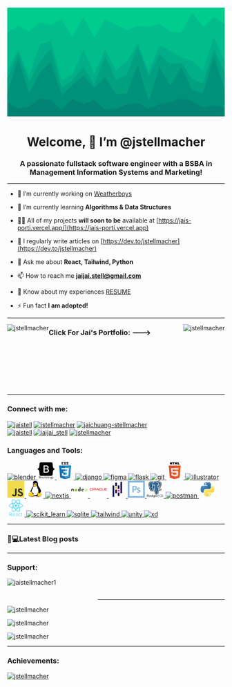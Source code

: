 <p align="center">
<img height="20%" width="100%" src="https://github.com/jstellmacher/jstellmacher/blob/main/images/stacked-peaks-haikei.svg" />
</p>
<h1 align="center">Welcome, 👋 I’m @jstellmacher</h1>
<h3 align="center">A passionate fullstack software engineer with a BSBA in Management Information Systems and Marketing!</h3>
<hr>

- 🔭 I’m currently working on [Weatherboys](https://jstellmacher.github.io/Weatherboys)

- 🌱 I’m currently learning **Algorithms & Data Structures**

- 👨‍💻 All of my projects **will soon to be** available at [https://jais-porti.vercel.app/](https://jais-porti.vercel.app)

- 📝 I regularly write articles on [https://dev.to/jstellmacher](https://dev.to/jstellmacher)

- 💬 Ask me about **React, Tailwind, Python**

- 📫 How to reach me **jaijai.stell@gmail.com**

- 📄 Know about my experiences [RESUME](https://docs.google.com/document/d/1VLkC0Zy2qz4mmUR__-OPIQ1Gn7AhhFv5b41P0xn1PIc/edit?usp=sharing)

- ⚡ Fun fact **I am adopted!**
<hr>

<p>
  <img align="left" src="https://github-readme-stats.vercel.app/api/top-langs?username=jstellmacher&show_icons=true&locale=en&layout=donut" alt="jstellmacher" />
</p>
<p align="right">
  <a href="https://github.com/jstellmacher/jais_porti/"><img align="right" src="https://github-readme-stats.vercel.app/api/pin/?username=jstellmacher&repo=jais_porti" alt="jstellmacher" /></a>
<p/>
<p>
  <h3 align="left">Click For Jai's Portfolio: ---> </h3>
</p>
<br>
<br>
<br>
<br>
<br>
<br>
<hr>
<p>
<h3 align="left">Connect with me:</h3>
<a href="https://codepen.io/jaistell" target="blank"><img align="center" src="https://raw.githubusercontent.com/rahuldkjain/github-profile-readme-generator/master/src/images/icons/Social/codepen.svg" alt="jaistell" height="30" width="40" /></a>
<a href="https://dev.to/jstellmacher" target="blank"><img align="center" src="https://raw.githubusercontent.com/rahuldkjain/github-profile-readme-generator/master/src/images/icons/Social/devto.svg" alt="jstellmacher" height="30" width="40" /></a>
<a href="https://linkedin.com/in/jaichuang-stellmacher" target="blank"><img align="center" src="https://raw.githubusercontent.com/rahuldkjain/github-profile-readme-generator/master/src/images/icons/Social/linked-in-alt.svg" alt="jaichuang-stellmacher" height="30" width="40" /></a>
<br>
<a href="https://kaggle.com/jaistell" target="blank"><img align="center" src="https://raw.githubusercontent.com/rahuldkjain/github-profile-readme-generator/master/src/images/icons/Social/kaggle.svg" alt="jaistell" height="30" width="40" /></a>
<a href="https://www.hackerrank.com/jaijai_stell" target="blank"><img align="center" src="https://raw.githubusercontent.com/rahuldkjain/github-profile-readme-generator/master/src/images/icons/Social/hackerrank.svg" alt="jaijai_stell" height="30" width="40" /></a>
<a href="https://www.leetcode.com/jstellmacher" target="blank"><img align="center" src="https://raw.githubusercontent.com/rahuldkjain/github-profile-readme-generator/master/src/images/icons/Social/leet-code.svg" alt="jstellmacher" height="30" width="40" /></a>
</p>
<h3 align="left">Languages and Tools:</h3>
<p align="left"> <a href="https://www.blender.org/" target="_blank" rel="noreferrer"> <img src="https://download.blender.org/branding/community/blender_community_badge_white.svg" alt="blender" width="40" height="40"/> </a> <a href="https://getbootstrap.com" target="_blank" rel="noreferrer"> <img src="https://raw.githubusercontent.com/devicons/devicon/master/icons/bootstrap/bootstrap-plain-wordmark.svg" alt="bootstrap" width="40" height="40"/> </a> <a href="https://www.w3schools.com/css/" target="_blank" rel="noreferrer"> <img src="https://raw.githubusercontent.com/devicons/devicon/master/icons/css3/css3-original-wordmark.svg" alt="css3" width="40" height="40"/> </a> <a href="https://www.djangoproject.com/" target="_blank" rel="noreferrer"> <img src="https://cdn.worldvectorlogo.com/logos/django.svg" alt="django" width="40" height="40"/> </a> <a href="https://www.figma.com/" target="_blank" rel="noreferrer"> <img src="https://www.vectorlogo.zone/logos/figma/figma-icon.svg" alt="figma" width="40" height="40"/> </a> <a href="https://flask.palletsprojects.com/" target="_blank" rel="noreferrer"> <img src="https://www.vectorlogo.zone/logos/pocoo_flask/pocoo_flask-icon.svg" alt="flask" width="40" height="40"/> </a> <a href="https://git-scm.com/" target="_blank" rel="noreferrer"> <img src="https://www.vectorlogo.zone/logos/git-scm/git-scm-icon.svg" alt="git" width="40" height="40"/> </a> <a href="https://www.w3.org/html/" target="_blank" rel="noreferrer"> <img src="https://raw.githubusercontent.com/devicons/devicon/master/icons/html5/html5-original-wordmark.svg" alt="html5" width="40" height="40"/> </a> <a href="https://www.adobe.com/in/products/illustrator.html" target="_blank" rel="noreferrer"> <img src="https://www.vectorlogo.zone/logos/adobe_illustrator/adobe_illustrator-icon.svg" alt="illustrator" width="40" height="40"/> </a> <a href="https://developer.mozilla.org/en-US/docs/Web/JavaScript" target="_blank" rel="noreferrer"> <img src="https://raw.githubusercontent.com/devicons/devicon/master/icons/javascript/javascript-original.svg" alt="javascript" width="40" height="40"/> </a> <a href="https://www.linux.org/" target="_blank" rel="noreferrer"> <img src="https://raw.githubusercontent.com/devicons/devicon/master/icons/linux/linux-original.svg" alt="linux" width="40" height="40"/> </a> <a href="https://nextjs.org/" target="_blank" rel="noreferrer"> <img src="https://cdn.worldvectorlogo.com/logos/nextjs-2.svg" alt="nextjs" width="40" height="40"/> </a> <a href="https://nodejs.org" target="_blank" rel="noreferrer"> <img src="https://raw.githubusercontent.com/devicons/devicon/master/icons/nodejs/nodejs-original-wordmark.svg" alt="nodejs" width="40" height="40"/> </a> <a href="https://www.oracle.com/" target="_blank" rel="noreferrer"> <img src="https://raw.githubusercontent.com/devicons/devicon/master/icons/oracle/oracle-original.svg" alt="oracle" width="40" height="40"/> </a> <a href="https://pandas.pydata.org/" target="_blank" rel="noreferrer"> <img src="https://raw.githubusercontent.com/devicons/devicon/2ae2a900d2f041da66e950e4d48052658d850630/icons/pandas/pandas-original.svg" alt="pandas" width="40" height="40"/> </a> <a href="https://www.photoshop.com/en" target="_blank" rel="noreferrer"> <img src="https://raw.githubusercontent.com/devicons/devicon/master/icons/photoshop/photoshop-line.svg" alt="photoshop" width="40" height="40"/> </a> <a href="https://www.postgresql.org" target="_blank" rel="noreferrer"> <img src="https://raw.githubusercontent.com/devicons/devicon/master/icons/postgresql/postgresql-original-wordmark.svg" alt="postgresql" width="40" height="40"/> </a> <a href="https://postman.com" target="_blank" rel="noreferrer"> <img src="https://www.vectorlogo.zone/logos/getpostman/getpostman-icon.svg" alt="postman" width="40" height="40"/> </a> <a href="https://www.python.org" target="_blank" rel="noreferrer"> <img src="https://raw.githubusercontent.com/devicons/devicon/master/icons/python/python-original.svg" alt="python" width="40" height="40"/> </a> <a href="https://reactjs.org/" target="_blank" rel="noreferrer"> <img src="https://raw.githubusercontent.com/devicons/devicon/master/icons/react/react-original-wordmark.svg" alt="react" width="40" height="40"/> </a> <a href="https://scikit-learn.org/" target="_blank" rel="noreferrer"> <img src="https://upload.wikimedia.org/wikipedia/commons/0/05/Scikit_learn_logo_small.svg" alt="scikit_learn" width="40" height="40"/> </a> <a href="https://www.sqlite.org/" target="_blank" rel="noreferrer"> <img src="https://www.vectorlogo.zone/logos/sqlite/sqlite-icon.svg" alt="sqlite" width="40" height="40"/> </a> <a href="https://tailwindcss.com/" target="_blank" rel="noreferrer"> <img src="https://www.vectorlogo.zone/logos/tailwindcss/tailwindcss-icon.svg" alt="tailwind" width="40" height="40"/> </a> <a href="https://unity.com/" target="_blank" rel="noreferrer"> <img src="https://www.vectorlogo.zone/logos/unity3d/unity3d-icon.svg" alt="unity" width="40" height="40"/> </a> <a href="https://www.adobe.com/products/xd.html" target="_blank" rel="noreferrer"> <img src="https://cdn.worldvectorlogo.com/logos/adobe-xd.svg" alt="xd" width="40" height="40"/> </a> </p>
<hr>

### 📔💻Latest Blog posts
<!-- BLOG-POST-LIST:START -->
<!-- BLOG-POST-LIST:END -->

<hr>
<h3 align="left">Support:</h3>
<p><a href="https://ko-fi.com/jaistellmacher1"> <img align="left" src="https://cdn.ko-fi.com/cdn/kofi3.png?v=3" height="50" width="210" alt="jaistellmacher1" /></a></p><br><br>
<hr>
<p align="left">
<p align="left"><img src="https://github-readme-stats.vercel.app/api?username=jstellmacher&show_icons=true&locale=en&theme=" alt="jstellmacher" /></p>
<p align="left"><img src="https://github-readme-streak-stats.herokuapp.com/?user=jstellmacher&" alt="jstellmacher" /></p>

</p>
<p align="left"> <img src="https://komarev.com/ghpvc/?username=jstellmacher&label=Profile%20views&color=0e75b6&style=flat" alt="jstellmacher" /> </p>
<hr>
<h3 align="left">Achievements:</h3>
<p align="left"> <a href="https://github.com/ryo-ma/github-profile-trophy"><img src="https://github-profile-trophy.vercel.app/?username=jstellmacher" alt="jstellmacher" /></a> </p>
&nbsp;

